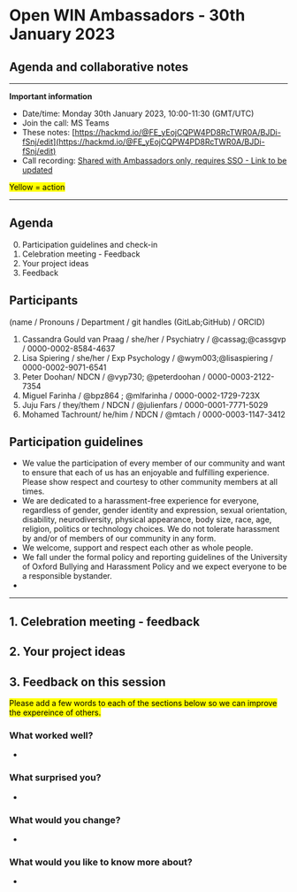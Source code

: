 # Open WIN Ambassadors - 30th January 2023
## Agenda and collaborative notes

-----

**Important information**

- Date/time: Monday 30th January 2023, 10:00-11:30 (GMT/UTC)
- Join the call: MS Teams
- These notes: [https://hackmd.io/@FE_yEojCQPW4PD8RcTWR0A/BJDi-fSnj/edit](https://hackmd.io/@FE_yEojCQPW4PD8RcTWR0A/BJDi-fSnj/edit)
- Call recording: [Shared with Ambassadors only, requires SSO - Link to be updated]([x])



<mark>Yellow = action</mark>


-----

## Agenda
0. Participation guidelines and check-in
1. Celebration meeting - Feedback
2. Your project ideas
3. Feedback

## Participants
(name / Pronouns / Department / git handles (GitLab;GitHub) / ORCID)
1. Cassandra Gould van Praag / she/her / Psychiatry / @cassag;@cassgvp / 0000-0002-8584-4637
2. Lisa Spiering / she/her / Exp Psychology / @wym003;@lisaspiering / 0000-0002-9071-6541
3. Peter Doohan/ NDCN / @vyp730; @peterdoohan / 0000-0003-2122-7354 
4. Miguel Farinha / @bpz864 ; @mlfarinha / 0000-0002-1729-723X
5. Juju Fars / they/them / NDCN / @julienfars / 0000-0001-7771-5029
6. Mohamed Tachrount/ he/him / NDCN / @mtach / 0000-0003-1147-3412 

## Participation guidelines
- We value the participation of every member of our community and want to ensure that each of us has an enjoyable and fulfilling experience. Please show respect and courtesy to other community members at all times.
- We are dedicated to a harassment-free experience for everyone, regardless of gender, gender identity and expression, sexual orientation, disability, neurodiversity, physical appearance, body size, race, age, religion, politics or technology choices. We do not tolerate harassment by and/or of members of our community in any form.
- We welcome, support and respect each other as whole people.
- We fall under the formal policy and reporting guidelines of the University of Oxford Bullying and Harassment Policy and we expect everyone to be a responsible bystander.
- 

-----

## 1. Celebration meeting - feedback


## 2. Your project ideas




## 3. Feedback on this session
<mark>Please add a few words to each of the sections below so we can improve the expereince of others.</mark>
### What worked well?
- 
### What surprised you?
- 
### What would you change?
- 
### What would you like to know more about?
- 



